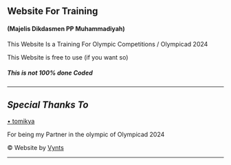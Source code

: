 <h2>Website For Training</h2>
<h4>(Majelis Dikdasmen PP Muhammadiyah)</h4>

This Website Is a Training For Olympic Competitions / Olympicad 2024

This Website is free to use (if you want so)<h5>This is not 100% done Coded</h5>

<hr>
<h2><i>Special Thanks To</i></h2>

<a href="https://github.com/tomikya">• tomikya</a>

For being my Partner in the olympic of Olympicad 2024

&copy; Website by <a href="https://github.com/Vynts">Vynts</a>
<hr>